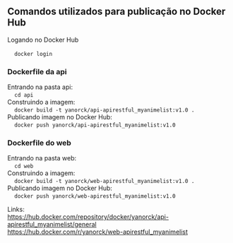 ## Comandos utilizados para publicação no Docker Hub
Logando no Docker Hub

&nbsp;&nbsp;&nbsp;&nbsp;```docker login```

### Dockerfile da api <br/>
Entrando na pasta api:  <br/>
&nbsp;&nbsp;&nbsp;&nbsp;```cd api```  <br/>
Construindo a imagem:  <br/>
&nbsp;&nbsp;&nbsp;&nbsp;```docker build -t yanorck/api-apirestful_myanimelist:v1.0 .```  <br/>
Publicando imagem no Docker Hub:  <br/>
&nbsp;&nbsp;&nbsp;&nbsp;```docker push yanorck/api-apirestful_myanimelist:v1.0```  <br/>

### Dockerfile do web <br/>
Entrando na pasta web: <br/>
&nbsp;&nbsp;&nbsp;&nbsp;```cd web``` <br/>
Construindo a imagem: <br/>
&nbsp;&nbsp;&nbsp;&nbsp;```docker build -t yanorck/web-apirestful_myanimelist:v1.0 .``` <br/>
    Publicando imagem no Docker Hub: <br/>
&nbsp;&nbsp;&nbsp;&nbsp;```docker push yanorck/web-apirestful_myanimelist:v1.0```


Links:  
https://hub.docker.com/repository/docker/yanorck/api-apirestful_myanimelist/general  
https://hub.docker.com/r/yanorck/web-apirestful_myanimelist  
